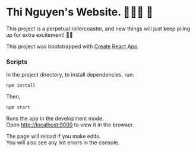# Thi Nguyen's Website. 👩🏻‍💻 🤗

This project is a perpetual rollercoaster, and new things will just keep piling up for extra excitement! 🎢🚀

This project was bootstrapped with [Create React App](https://github.com/facebook/create-react-app).

### Scripts

In the project directory, to install dependencies, run:

`npm install`

Then, 

`npm start`

Runs the app in the development mode.\
Open [http://localhost:9000](http://localhost:9000) to view it in the browser.

The page will reload if you make edits.\
You will also see any lint errors in the console.

